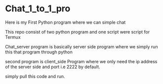 # Chat_1_to_1_pro
Here is my First Python program where we can simple chat

This repo consist of two python program and one script were script for Termux

Chat_server program is basically server side program where we simply run this that program through python

second program is client_side Program where we only need the ip address of the server side and port i.e 2222 by default.

simply pull this code and run.
